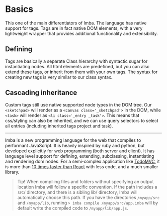 # Basics

This one of the main differentiators of Imba. The language has native support for tags. Tags are in fact native DOM elements, with a very lightweight wrapper that provides additional functionality and extensibility.

## Defining

Tags are basically a separate Class hierarchy with syntactic sugar for instantiating nodes. All html elements are predefined, but you can also extend these tags, or inherit from them with your own tags. The syntax for creating new tags is very similar to our class syntax.

## Cascading inheritance

Custom tags still use native supported node types in the DOM tree. Our `<sketchpad>` will render as a `<canvas class='_sketchpad'>` in the DOM, while
`<task>` will render as `<li class='_entry _task'>`. This means that css/styling can also be inherited, and we can use query selectors to select all entries (including inherited tags project and task).

---

Imba is a new programming language for the web that compiles
to performant JavaScript. It is heavily inspired by ruby and python, but developed explicitly for web programming (both server and client). It has language level 
support for defining, extending, subclassing, instantiating 
and rendering dom nodes. For a semi-complex application like 
[TodoMVC](http://todomvc.com), it is more than [10 times faster than React](http://somebee.github.io/todomvc-render-benchmark/index.html)
with less code, and a much smaller library.

> Tip! When compiling files and folders without specifying an output location Imba will follow a specific convention. If the path includes a src/ directory, and there is a sibling lib/ directory, Imba will automatically choose this path. If you have the directories `/myapp/src` and `/myapp/lib`, running `> imba compile /myapp/src/app.imba` will by default write the compiled code to `/myapp/lib/app.js`.
